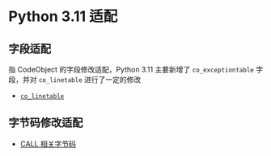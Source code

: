 # Python 3.11 适配

## 字段适配

指 CodeObject 的字段修改适配，Python 3.11 主要新增了 `co_exceptiontable` 字段，并对 `co_linetable` 进行了一定的修改

- [`co_linetable`](./co_linetable.md)

## 字节码修改适配

- [CALL 相关字节码](./CALL.md)
